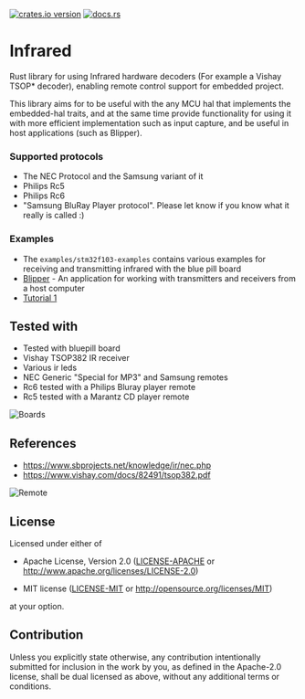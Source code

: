 [![crates.io version](https://meritbadge.herokuapp.com/infrared)](https://crates.io/crates/infrared)
[![docs.rs](https://docs.rs/infrared/badge.svg)](https://docs.rs/infrared)

# Infrared

Rust library for using Infrared hardware decoders (For example a Vishay TSOP* decoder),
enabling remote control support for embedded project.

This library aims for to be useful with the any MCU hal that implements the embedded-hal traits,
and at the same time provide functionality for using it with more efficient implementation
such as input capture, and be useful in host applications (such as Blipper).


### Supported protocols
 - The NEC Protocol and the Samsung variant of it
 - Philips Rc5
 - Philips Rc6
 - "Samsung BluRay Player protocol". Please let know if you know what it really is called :)

### Examples
 - The ``examples/stm32f103-examples`` contains various examples for receiving and transmitting infrared with the
  blue pill board
 - [Blipper](https://github.com/jkristell/blipper) - An application for working
 with transmitters and receivers from a host computer
 - [Tutorial 1](https://jott.se/blog/infrared)
  
## Tested with
 - Tested with bluepill board
 - Vishay TSOP382 IR receiver
 - Various ir leds
 - NEC Generic "Special for MP3" and Samsung remotes
 - Rc6 tested with a Philips Bluray player remote
 - Rc5 tested with a Marantz CD player remote


![Boards](https://jott.se/txrx_setup.jpg)

## References

 * https://www.sbprojects.net/knowledge/ir/nec.php
 * https://www.vishay.com/docs/82491/tsop382.pdf

![Remote](https://jott.se/remote_small.jpg)
    
## License

Licensed under either of

- Apache License, Version 2.0 ([LICENSE-APACHE](LICENSE-APACHE) or
  http://www.apache.org/licenses/LICENSE-2.0)

- MIT license ([LICENSE-MIT](LICENSE-MIT) or http://opensource.org/licenses/MIT)

at your option.

## Contribution

Unless you explicitly state otherwise, any contribution intentionally
submitted for inclusion in the work by you, as defined in the Apache-2.0
license, shall be dual licensed as above, without any additional terms or
conditions.

